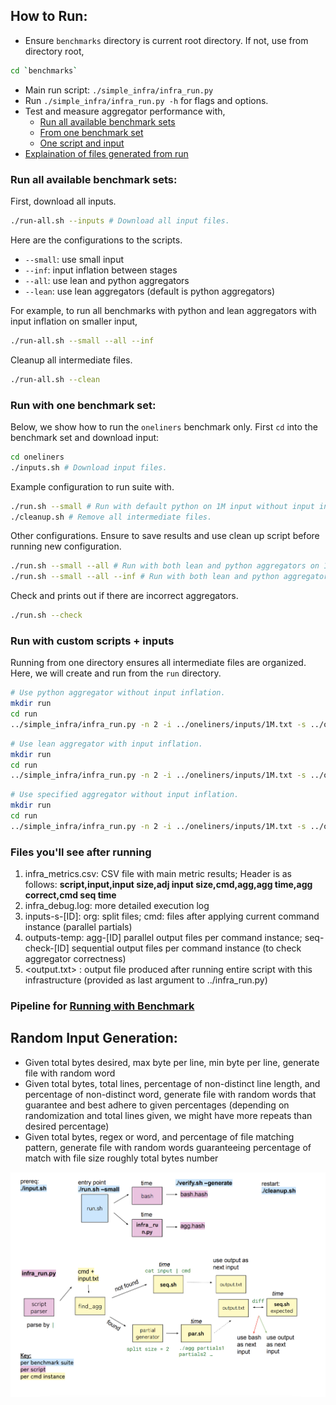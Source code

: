 ## How to Run:

- Ensure `benchmarks` directory is current root directory. If not, use from directory root,

```bash
cd `benchmarks`
```

- Main run script: `./simple_infra/infra_run.py`
- Run `./simple_infra/infra_run.py -h` for flags and options.
- Test and measure aggregator performance with,
  - [Run all available benchmark sets](#run-all-available-benchmark-sets)
  - [From one benchmark set](#run-with-benchmark-set)
  - [One script and input](#run-with-custom-scripts--inputs)
- [Explaination of files generated from run](#files-youll-see-after-running)

### Run all available benchmark sets:

First, download all inputs.

```bash
./run-all.sh --inputs # Download all input files.
```

Here are the configurations to the scripts.

- `--small`: use small input
- `--inf`: input inflation between stages
- `--all`: use lean and python aggregators
- `--lean`: use lean aggregators (default is python aggregators)

For example, to run all benchmarks with python and lean aggregators with input inflation on smaller input,

```bash
./run-all.sh --small --all --inf
```

Cleanup all intermediate files.

```bash
./run-all.sh --clean
```

### Run with one benchmark set:

Below, we show how to run the `oneliners` benchmark only. First `cd` into the benchmark set and download input:

```bash
cd oneliners
./inputs.sh # Download input files.
```

Example configuration to run suite with.

```bash
./run.sh --small # Run with default python on 1M input without input inflation.
./cleanup.sh # Remove all intermediate files.
```

Other configurations. Ensure to save results and use clean up script before running new configuration.

```bash
./run.sh --small --all # Run with both lean and python aggregators on 1M input without input inflation.
./run.sh --small --all --inf # Run with both lean and python aggregators on 1M input with input inflation.
```

Check and prints out if there are incorrect aggregators.

```bash
./run.sh --check
```

### Run with custom scripts + inputs

Running from one directory ensures all intermediate files are organized. Here, we will create and run from the `run` directory.

```bash
# Use python aggregator without input inflation.
mkdir run
cd run
../simple_infra/infra_run.py -n 2 -i ../oneliners/inputs/1M.txt -s ../oneliners/scripts/sort.sh -id 1 -agg python -o out.txt
```

```bash
# Use lean aggregator with input inflation.
mkdir run
cd run
../simple_infra/infra_run.py -n 2 -i ../oneliners/inputs/1M.txt -s ../oneliners/scripts/sort.sh -inflate -id 1 -agg lean -o out.txt
```

```bash
# Use specified aggregator without input inflation.
mkdir run
cd run
../simple_infra/infra_run.py -n 2 -i ../oneliners/inputs/1M.txt -s ../oneliners/scripts/sort.sh -id 1 -agg ../../py-2/s_sort.py -o out.txt
```

### Files you'll see after running

1. infra_metrics.csv: CSV file with main metric results; Header is as follows: **script,input,input size,adj input size,cmd,agg,agg time,agg correct,cmd seq time**
2. infra_debug.log: more detailed execution log
3. inputs-s-[ID]: org: split files; cmd: files after applying current command instance (parallel partials)
4. outputs-temp: agg-[ID] parallel output files per command instance; seq-check-[ID] sequential output files per command instance (to check aggregator correctness)
5. <output.txt> : output file produced after running entire script with this infrastructure (provided as last argument to ../infra_run.py)

### Pipeline for [Running with Benchmark](#run-with-benchmark-sets)

## Random Input Generation:

- Given total bytes desired, max byte per line, min byte per line, generate file with random word
- Given total bytes, total lines, percentage of non-distinct line length, and percentage of non-distinct word, generate file with random words that guarantee and best adhere to given percentages (depending on randomization and total lines given, we might have more repeats than desired percentage)
- Given total bytes, regex or word, and percentage of file matching pattern, generate file with random words guaranteeing percentage of match with file size roughly total bytes number

![alt text](./simple_infra/infra.png)
